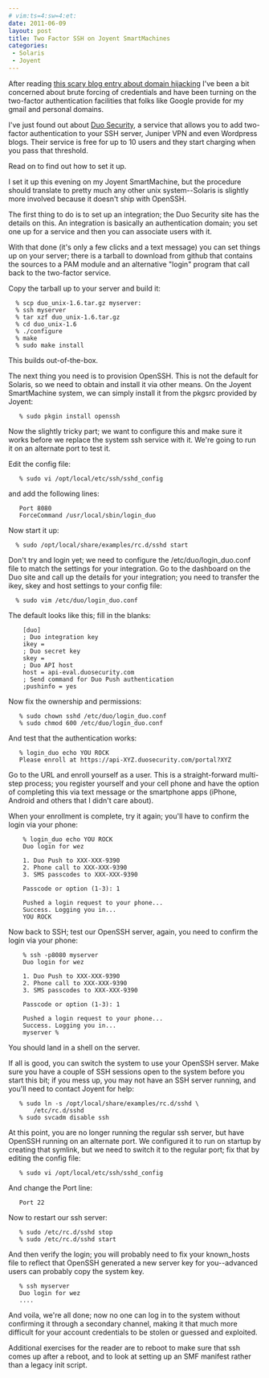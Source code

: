 ```yaml
---
# vim:ts=4:sw=4:et:
date: 2011-06-09
layout: post
title: Two Factor SSH on Joyent SmartMachines
categories:
 - Solaris
 - Joyent
---
```


After reading [this scary blog entry about domain hijacking](http://www.secretgeek.net/sg_hijack_1.asp)
I've been a bit
concerned about brute forcing of credentials and have been turning on
the two-factor authentication facilities that folks like Google provide
for my gmail and personal domains.

I've just found out about [Duo Security](http://www.duosecurity.com/), a
service that allows you to add two-factor authentication to your SSH
server, Juniper VPN and even Wordpress blogs.  Their service is free for
up to 10 users and they start charging when you pass that threshold.

Read on to find out how to set it up.

<!--more-->

I set it up this evening on my Joyent SmartMachine, but the procedure
should translate to pretty much any other unix system--Solaris is
slightly more involved because it doesn't ship with OpenSSH.

The first thing to do is to set up an integration; the Duo Security site
has the details on this.  An integration is basically an authentication
domain; you set one up for a service and then you can associate users
with it.

With that done (it's only a few clicks and a text message) you can set
things up on your server; there is a tarball to download from github
that contains the sources to a PAM module and an alternative "login"
program that call back to the two-factor service.

Copy the tarball up to your server and build it:

      % scp duo_unix-1.6.tar.gz myserver:
      % ssh myserver
      % tar xzf duo_unix-1.6.tar.gz
      % cd duo_unix-1.6
      % ./configure
      % make
      % sudo make install

This builds out-of-the-box.

The next thing you need is to provision OpenSSH.  This is not the
default for Solaris, so we need to obtain and install it via other
means.  On the Joyent SmartMachine system, we can simply install it from
the pkgsrc provided by Joyent:

       % sudo pkgin install openssh

Now the slightly tricky part; we want to configure this and make sure it
works before we replace the system ssh service with it.  We're going to
run it on an alternate port to test it.

Edit the config file:

       % sudo vi /opt/local/etc/ssh/sshd_config

and add the following lines:

       Port 8080
       ForceCommand /usr/local/sbin/login_duo

Now start it up:

      % sudo /opt/local/share/examples/rc.d/sshd start

Don't try and login yet; we need to configure the
/etc/duo/login_duo.conf file to match the settings for your integration.
Go to the dashboard on the Duo site and call up the details for your
integration; you need to transfer the ikey, skey and host settings to
your config file:

      % sudo vim /etc/duo/login_duo.conf

The default looks like this; fill in the blanks:

        [duo]
        ; Duo integration key
        ikey = 
        ; Duo secret key
        skey = 
        ; Duo API host
        host = api-eval.duosecurity.com
        ; Send command for Duo Push authentication
        ;pushinfo = yes

Now fix the ownership and permissions:

       % sudo chown sshd /etc/duo/login_duo.conf
       % sudo chmod 600 /etc/duo/login_duo.conf

And test that the authentication works:

       % login_duo echo YOU ROCK
       Please enroll at https://api-XYZ.duosecurity.com/portal?XYZ

Go to the URL and enroll yourself as a user.  This is a straight-forward
multi-step process; you register yourself and your cell phone and have
the option of completing this via text message or the smartphone apps
(iPhone, Android and others that I didn't care about).

When your enrollment is complete, try it again; you'll have to confirm
the login via your phone:

        % login_duo echo YOU ROCK
        Duo login for wez

        1. Duo Push to XXX-XXX-9390
        2. Phone call to XXX-XXX-9390
        3. SMS passcodes to XXX-XXX-9390

        Passcode or option (1-3): 1

        Pushed a login request to your phone...
        Success. Logging you in...
        YOU ROCK

Now back to SSH; test our OpenSSH server, again, you need to confirm the login via your phone:

        % ssh -p8080 myserver
        Duo login for wez

        1. Duo Push to XXX-XXX-9390
        2. Phone call to XXX-XXX-9390
        3. SMS passcodes to XXX-XXX-9390

        Passcode or option (1-3): 1

        Pushed a login request to your phone...
        Success. Logging you in...
        myserver %

You should land in a shell on the server.

If all is good, you can switch the system to use your OpenSSH server.
Make sure you have a couple of SSH sessions open to the system before
you start this bit; if you mess up, you may not have an SSH server
running, and you'll need to contact Joyent for help:

       % sudo ln -s /opt/local/share/examples/rc.d/sshd \
           /etc/rc.d/sshd
       % sudo svcadm disable ssh

At this point, you are no longer running the regular ssh server, but have
OpenSSH running on an alternate port.  We configured it to run on startup by creating that symlink, but we need to switch it to the regular port; fix that by editing the config file:

       % sudo vi /opt/local/etc/ssh/sshd_config

And change the Port line:

       Port 22

Now to restart our ssh server:

       % sudo /etc/rc.d/sshd stop
       % sudo /etc/rc.d/sshd start

And then verify the login; you will probably need to fix your
known_hosts file to reflect that OpenSSH generated a new server key for
you--advanced users can probably copy the system key.

       % ssh myserver
       Duo login for wez
       ....

And voila, we're all done; now no one can log in to the system without
confirming it through a secondary channel, making it that much more
difficult for your account credentials to be stolen or guessed and exploited.

Additional exercises for the reader are to reboot to make sure that ssh
comes up after a reboot, and to look at setting up an SMF manifest
rather than a legacy init script.


